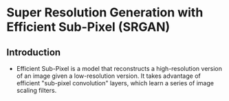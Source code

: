 # Super Resolution Generation with Efficient Sub-Pixel (SRGAN)

## Introduction

* Efficient Sub-Pixel is a model that reconstructs a high-resolution version of an image given a low-resolution version. It takes advantage of efficient "sub-pixel convolution" layers, which learn a series of image scaling filters.